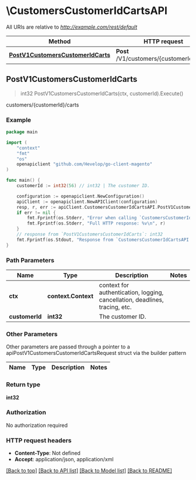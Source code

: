 # \CustomersCustomerIdCartsAPI

All URIs are relative to *http://example.com/rest/default*

Method | HTTP request | Description
------------- | ------------- | -------------
[**PostV1CustomersCustomerIdCarts**](CustomersCustomerIdCartsAPI.md#PostV1CustomersCustomerIdCarts) | **Post** /V1/customers/{customerId}/carts | customers/{customerId}/carts



## PostV1CustomersCustomerIdCarts

> int32 PostV1CustomersCustomerIdCarts(ctx, customerId).Execute()

customers/{customerId}/carts



### Example

```go
package main

import (
	"context"
	"fmt"
	"os"
	openapiclient "github.com/Hevelop/go-client-magento"
)

func main() {
	customerId := int32(56) // int32 | The customer ID.

	configuration := openapiclient.NewConfiguration()
	apiClient := openapiclient.NewAPIClient(configuration)
	resp, r, err := apiClient.CustomersCustomerIdCartsAPI.PostV1CustomersCustomerIdCarts(context.Background(), customerId).Execute()
	if err != nil {
		fmt.Fprintf(os.Stderr, "Error when calling `CustomersCustomerIdCartsAPI.PostV1CustomersCustomerIdCarts``: %v\n", err)
		fmt.Fprintf(os.Stderr, "Full HTTP response: %v\n", r)
	}
	// response from `PostV1CustomersCustomerIdCarts`: int32
	fmt.Fprintf(os.Stdout, "Response from `CustomersCustomerIdCartsAPI.PostV1CustomersCustomerIdCarts`: %v\n", resp)
}
```

### Path Parameters


Name | Type | Description  | Notes
------------- | ------------- | ------------- | -------------
**ctx** | **context.Context** | context for authentication, logging, cancellation, deadlines, tracing, etc.
**customerId** | **int32** | The customer ID. | 

### Other Parameters

Other parameters are passed through a pointer to a apiPostV1CustomersCustomerIdCartsRequest struct via the builder pattern


Name | Type | Description  | Notes
------------- | ------------- | ------------- | -------------


### Return type

**int32**

### Authorization

No authorization required

### HTTP request headers

- **Content-Type**: Not defined
- **Accept**: application/json, application/xml

[[Back to top]](#) [[Back to API list]](../README.md#documentation-for-api-endpoints)
[[Back to Model list]](../README.md#documentation-for-models)
[[Back to README]](../README.md)

